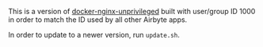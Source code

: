 This is a version of [docker-nginx-unprivileged](https://github.com/nginxinc/docker-nginx-unprivileged/tree/1.27.3/mainline/alpine-slim)
built with user/group ID 1000 in order to match the ID used by all other Airbyte apps.

In order to update to a newer version, run `update.sh`.
